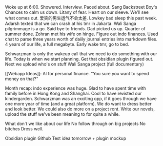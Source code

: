 Woke up at 6:00. Showered. Interview. Paced about. Sang Backstreet Boy's Chances to calm us down. Litany of fear. Heart on our sleeve. We'll see what comes out. 爱笑的男生运气不会太差. Lowkey bad sleep this past week. Adarsh texted that we can crash at his tmr in Jakarta. Wali Sanga pilgrimmage is a go. Said bye to friends. Dad picked us up. Quarter of summer done. Zohran met his wife on hinge. Figure out indo finances. Used chat to parse three years worth of daiily journal entries into markdown files. 4 years of our life, a full megabyte. Early wake tmr, go to bed.

Schwarzman is only the wakeup call that we need to do something with our life.
Today is when we start planning.
Get that obsidian plugin figured out.
Next we upload who's on stuff
Wali Sanga project (full documentary)

[[Webapp Ideas]]: AI for personal finance. "You sure you want to spend money on that?"

Month recap: indo experience was huge. Glad to have spent time with family before in Hong Kong and Shanghai. Cool to have revisted our kindergarden. Schwarzman was an exciting opp, if it goes through we have one more year of time (and a great platform). We do want to dress better and look better. We could also do more on a project ront. Write our novels, upload the stuff we've been meaning to for quite a while. 

What don't we like about our life
No follow through on big projects
No bitches
Dress well.

Obsidian plugin
Github 
Test idea tomorrow + plugin mockup
